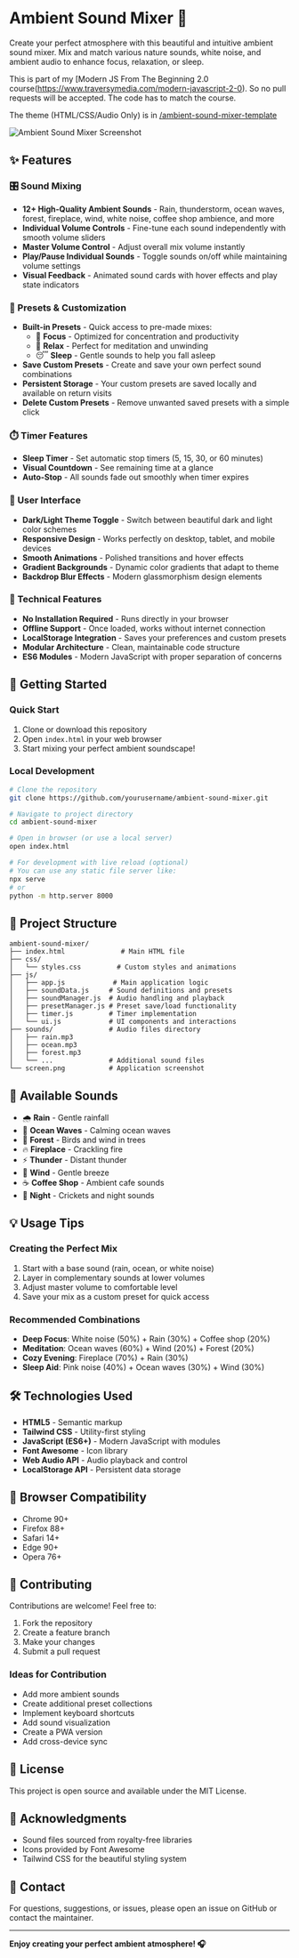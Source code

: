 # Ambient Sound Mixer 🎵

Create your perfect atmosphere with this beautiful and intuitive ambient sound mixer. Mix and match various nature sounds, white noise, and ambient audio to enhance focus, relaxation, or sleep.

This is part of my [Modern JS From The Beginning 2.0 course(https://www.traversymedia.com/modern-javascript-2-0). So no pull requests will be accepted. The code has to match the course.

The theme (HTML/CSS/Audio Only) is in <a href="https://github.com/bradtraversy/ambient-sound-mixer/tree/main/ambient-sound-mixer-template">/ambient-sound-mixer-template</a>

![Ambient Sound Mixer Screenshot](screen.png)

## ✨ Features

### 🎛️ Sound Mixing
- **12+ High-Quality Ambient Sounds** - Rain, thunderstorm, ocean waves, forest, fireplace, wind, white noise, coffee shop ambience, and more
- **Individual Volume Controls** - Fine-tune each sound independently with smooth volume sliders
- **Master Volume Control** - Adjust overall mix volume instantly
- **Play/Pause Individual Sounds** - Toggle sounds on/off while maintaining volume settings
- **Visual Feedback** - Animated sound cards with hover effects and play state indicators

### 🎨 Presets & Customization
- **Built-in Presets** - Quick access to pre-made mixes:
  - 🧠 **Focus** - Optimized for concentration and productivity
  - 🧘 **Relax** - Perfect for meditation and unwinding
  - 😴 **Sleep** - Gentle sounds to help you fall asleep
- **Save Custom Presets** - Create and save your own perfect sound combinations
- **Persistent Storage** - Your custom presets are saved locally and available on return visits
- **Delete Custom Presets** - Remove unwanted saved presets with a simple click

### ⏱️ Timer Features
- **Sleep Timer** - Set automatic stop timers (5, 15, 30, or 60 minutes)
- **Visual Countdown** - See remaining time at a glance
- **Auto-Stop** - All sounds fade out smoothly when timer expires

### 🎨 User Interface
- **Dark/Light Theme Toggle** - Switch between beautiful dark and light color schemes
- **Responsive Design** - Works perfectly on desktop, tablet, and mobile devices
- **Smooth Animations** - Polished transitions and hover effects
- **Gradient Backgrounds** - Dynamic color gradients that adapt to theme
- **Backdrop Blur Effects** - Modern glassmorphism design elements

### 🔧 Technical Features
- **No Installation Required** - Runs directly in your browser
- **Offline Support** - Once loaded, works without internet connection
- **LocalStorage Integration** - Saves your preferences and custom presets
- **Modular Architecture** - Clean, maintainable code structure
- **ES6 Modules** - Modern JavaScript with proper separation of concerns

## 🚀 Getting Started

### Quick Start
1. Clone or download this repository
2. Open `index.html` in your web browser
3. Start mixing your perfect ambient soundscape!

### Local Development
```bash
# Clone the repository
git clone https://github.com/yourusername/ambient-sound-mixer.git

# Navigate to project directory
cd ambient-sound-mixer

# Open in browser (or use a local server)
open index.html

# For development with live reload (optional)
# You can use any static file server like:
npx serve
# or
python -m http.server 8000
```

## 📁 Project Structure

```
ambient-sound-mixer/
├── index.html              # Main HTML file
├── css/
│   └── styles.css         # Custom styles and animations
├── js/
│   ├── app.js            # Main application logic
│   ├── soundData.js     # Sound definitions and presets
│   ├── soundManager.js  # Audio handling and playback
│   ├── presetManager.js # Preset save/load functionality
│   ├── timer.js         # Timer implementation
│   └── ui.js            # UI components and interactions
├── sounds/              # Audio files directory
│   ├── rain.mp3
│   ├── ocean.mp3
│   ├── forest.mp3
│   └── ...              # Additional sound files
└── screen.png           # Application screenshot

```

## 🎵 Available Sounds

- 🌧️ **Rain** - Gentle rainfall
- 🌊 **Ocean Waves** - Calming ocean waves
- 🌲 **Forest** - Birds and wind in trees
- 🔥 **Fireplace** - Crackling fire
- ⚡ **Thunder** - Distant thunder
- 💨 **Wind** - Gentle breeze
- ☕ **Coffee Shop** - Ambient cafe sounds
- 🌙 **Night** - Crickets and night sounds

## 💡 Usage Tips

### Creating the Perfect Mix
1. Start with a base sound (rain, ocean, or white noise)
2. Layer in complementary sounds at lower volumes
3. Adjust master volume to comfortable level
4. Save your mix as a custom preset for quick access

### Recommended Combinations
- **Deep Focus**: White noise (50%) + Rain (30%) + Coffee shop (20%)
- **Meditation**: Ocean waves (60%) + Wind (20%) + Forest (20%)
- **Cozy Evening**: Fireplace (70%) + Rain (30%)
- **Sleep Aid**: Pink noise (40%) + Ocean waves (30%) + Wind (30%)

## 🛠️ Technologies Used

- **HTML5** - Semantic markup
- **Tailwind CSS** - Utility-first styling
- **JavaScript (ES6+)** - Modern JavaScript with modules
- **Font Awesome** - Icon library
- **Web Audio API** - Audio playback and control
- **LocalStorage API** - Persistent data storage

## 📝 Browser Compatibility

- Chrome 90+
- Firefox 88+
- Safari 14+
- Edge 90+
- Opera 76+

## 🤝 Contributing

Contributions are welcome! Feel free to:
1. Fork the repository
2. Create a feature branch
3. Make your changes
4. Submit a pull request

### Ideas for Contribution
- Add more ambient sounds
- Create additional preset collections
- Implement keyboard shortcuts
- Add sound visualization
- Create a PWA version
- Add cross-device sync

## 📄 License

This project is open source and available under the MIT License.

## 🙏 Acknowledgments

- Sound files sourced from royalty-free libraries
- Icons provided by Font Awesome
- Tailwind CSS for the beautiful styling system

## 📧 Contact

For questions, suggestions, or issues, please open an issue on GitHub or contact the maintainer.

---

**Enjoy creating your perfect ambient atmosphere! 🎧**